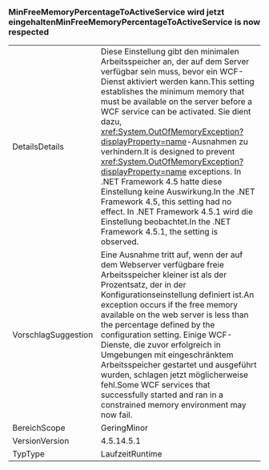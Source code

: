 ### <a name="minfreememorypercentagetoactiveservice-is-now-respected"></a><span data-ttu-id="d807e-101">MinFreeMemoryPercentageToActiveService wird jetzt eingehalten</span><span class="sxs-lookup"><span data-stu-id="d807e-101">MinFreeMemoryPercentageToActiveService is now respected</span></span>

|   |   |
|---|---|
|<span data-ttu-id="d807e-102">Details</span><span class="sxs-lookup"><span data-stu-id="d807e-102">Details</span></span>|<span data-ttu-id="d807e-103">Diese Einstellung gibt den minimalen Arbeitsspeicher an, der auf dem Server verfügbar sein muss, bevor ein WCF-Dienst aktiviert werden kann.</span><span class="sxs-lookup"><span data-stu-id="d807e-103">This setting establishes the minimum memory that must be available on the server before a WCF service can be activated.</span></span> <span data-ttu-id="d807e-104">Sie dient dazu, <xref:System.OutOfMemoryException?displayProperty=name>-Ausnahmen zu verhindern.</span><span class="sxs-lookup"><span data-stu-id="d807e-104">It is designed to prevent <xref:System.OutOfMemoryException?displayProperty=name> exceptions.</span></span> <span data-ttu-id="d807e-105">In .NET Framework 4.5 hatte diese Einstellung keine Auswirkung.</span><span class="sxs-lookup"><span data-stu-id="d807e-105">In the .NET Framework 4.5, this setting had no effect.</span></span> <span data-ttu-id="d807e-106">In .NET Framework 4.5.1 wird die Einstellung beobachtet.</span><span class="sxs-lookup"><span data-stu-id="d807e-106">In the .NET Framework 4.5.1, the setting is observed.</span></span>|
|<span data-ttu-id="d807e-107">Vorschlag</span><span class="sxs-lookup"><span data-stu-id="d807e-107">Suggestion</span></span>|<span data-ttu-id="d807e-108">Eine Ausnahme tritt auf, wenn der auf dem Webserver verfügbare freie Arbeitsspeicher kleiner ist als der Prozentsatz, der in der Konfigurationseinstellung definiert ist.</span><span class="sxs-lookup"><span data-stu-id="d807e-108">An exception occurs if the free memory available on the web server is less than the percentage defined by the configuration setting.</span></span> <span data-ttu-id="d807e-109">Einige WCF-Dienste, die zuvor erfolgreich in Umgebungen mit eingeschränktem Arbeitsspeicher gestartet und ausgeführt wurden, schlagen jetzt möglicherweise fehl.</span><span class="sxs-lookup"><span data-stu-id="d807e-109">Some WCF services that successfully started and ran in a constrained memory environment may now fail.</span></span>|
|<span data-ttu-id="d807e-110">Bereich</span><span class="sxs-lookup"><span data-stu-id="d807e-110">Scope</span></span>|<span data-ttu-id="d807e-111">Gering</span><span class="sxs-lookup"><span data-stu-id="d807e-111">Minor</span></span>|
|<span data-ttu-id="d807e-112">Version</span><span class="sxs-lookup"><span data-stu-id="d807e-112">Version</span></span>|<span data-ttu-id="d807e-113">4.5.1</span><span class="sxs-lookup"><span data-stu-id="d807e-113">4.5.1</span></span>|
|<span data-ttu-id="d807e-114">Typ</span><span class="sxs-lookup"><span data-stu-id="d807e-114">Type</span></span>|<span data-ttu-id="d807e-115">Laufzeit</span><span class="sxs-lookup"><span data-stu-id="d807e-115">Runtime</span></span>|

